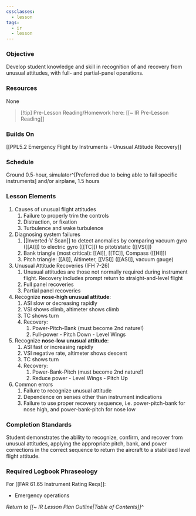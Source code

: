 ```yaml
---
cssclasses:
  - lesson
tags:
  - ir
  - lesson
---
```

### Objective
Develop student knowledge and skill in recognition of and recovery from unusual attitudes, with full- and partial-panel operations. 

### Resources
None

> [!tip] Pre-Lesson Reading/Homework here: [[~ IR Pre-Lesson Reading]]

### Builds On
[[PPL5.2 Emergency Flight by Instruments - Unusual Attitude Recovery]]

### Schedule
Ground 0.5-hour, simulator^[Preferred due to being able to fail specific instruments] and/or airplane, 1.5 hours 

### Lesson Elements
1. Causes of unusual flight attitudes 
	1. Failure to properly trim the controls
	2. Distraction, or fixation
	3. Turbulence and wake turbulence
2. Diagnosing system failures
	1. [[Inverted-V Scan]] to detect anomalies by comparing vacuum gyro ([[AI]]) to electric gyro ([[TC]]) to pitot/static ([[VSI]])
	2. Bank triangle (most critical): [[AI]], [[TC]], Compass ([[HI]]) 
	3. Pitch triangle: [[AI]], Altimeter, [[VSI]] ([[ASI]], vacuum gauge)
3. Unusual Attitude Recoveries (IFH 7-26) 
	1. Unusual attitudes are those not normally required during instrument flight. Recovery includes prompt return to straight-and-level flight 
	2. Full panel recoveries 
	3. Partial panel recoveries 
4. Recognize **nose-high unusual attitude**: 
	1. ASI slow or decreasing rapidly 
	2. VSI shows climb, altimeter shows climb 
	3. TC shows turn 
	4. Recovery: 
		1. Power-Pitch-Bank (must become 2nd nature!) 
		2. Full-power - Pitch Down - Level Wings 
5. Recognize **nose-low unusual attitude**: 
	1. ASI fast or increasing rapidly 
	2. VSI negative rate, altimeter shows descent 
	3. TC shows turn 
	4. Recovery: 
		1. Power-Bank-Pitch (must become 2nd nature!) 
		2. Reduce power - Level Wings - Pitch Up 
6. Common errors 
	1. Failure to recognize unusual attitude 
	2. Dependence on senses other than instrument indications 
	3. Failure to use proper recovery sequence, i.e. power-pitch-bank for nose high, and power-bank-pitch for nose low 

### Completion Standards
Student demonstrates the ability to recognize, confirm, and recover from unusual attitudes, applying the appropriate pitch, bank, and power corrections in the correct sequence to return the aircraft to a stabilized level flight attitude.

### Required Logbook Phraseology
For [[FAR 61.65 Instrument Rating Reqs]]:
- Emergency operations


*Return to [[~ IR Lesson Plan Outline|Table of Contents]]^*